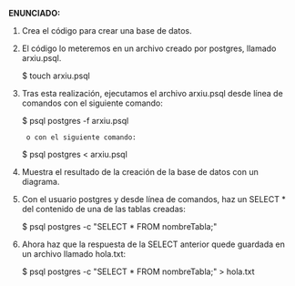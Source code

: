 **ENUNCIADO:**

1. Crea el código para crear una base de datos.

2. El código lo meteremos en un archivo creado por postgres, llamado arxiu.psql.

	$ touch arxiu.psql

3. Tras esta realización, ejecutamos el archivo arxiu.psql desde línea de comandos con el siguiente comando:
	
	$ psql postgres -f arxiu.psql
	
		o con el siguiente comando:
	
	$ psql postgres < arxiu.psql

4. Muestra el resultado de la creación de la base de datos con un diagrama.

5. Con el usuario postgres y desde línea de comandos, haz un SELECT * del contenido de una de las tablas creadas:

	$ psql postgres -c "SELECT * FROM nombreTabla;"

6. Ahora haz que la respuesta de la SELECT anterior quede guardada en un archivo llamado hola.txt:

	$ psql postgres -c "SELECT * FROM nombreTabla;" > hola.txt


